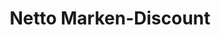---
title: "Netto Marken-Discount"
url: /rottenburg-a-d-laaber/netto-marken-discount/
shop: Supermarkt
---